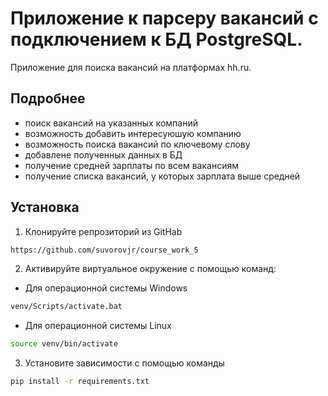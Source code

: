 # Приложение к парсеру вакансий c подключением к БД PostgreSQL.
Приложение для поиска вакансий на платформах hh.ru.

## Подробнее

- поиск вакансий на указанных компаний
- возможность добавить интересуюшую компанию
- возможность поиска вакансий по ключевому слову
- добавлене полученных данных в БД
- получение средней зарплаты по всем вакансиям
- получение списка вакансий, у которых зарплата выше средней

## Установка 

1. Клонируйте репрозиторий из GitHab
```bash 
https://github.com/suvorovjr/course_work_5
```
2. Активируйте виртуальное окружение с помощью команд:
- Для операционной системы Windows
```bash 
venv/Scripts/activate.bat
```
- Для операционной системы Linux
```bash 
source venv/bin/activate
```
3. Установите зависимости с помощью команды
```bash 
pip install -r requirements.txt
```

